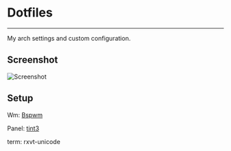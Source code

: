 # Dotfiles
---

My arch settings and custom configuration.

## Screenshot

![Screenshot](https://github.com/giardb/dotfiles/blob/master/wall.png?raw=true)

## Setup

Wm: [Bspwm](https://github.com/baskerville/bspwm)

Panel: [tint3](https://github.com/tmathmeyer/tint3)

term: rxvt-unicode